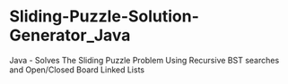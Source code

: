 # Sliding-Puzzle-Solution-Generator_Java
Java - Solves The Sliding Puzzle Problem Using Recursive BST searches and Open/Closed Board Linked Lists
